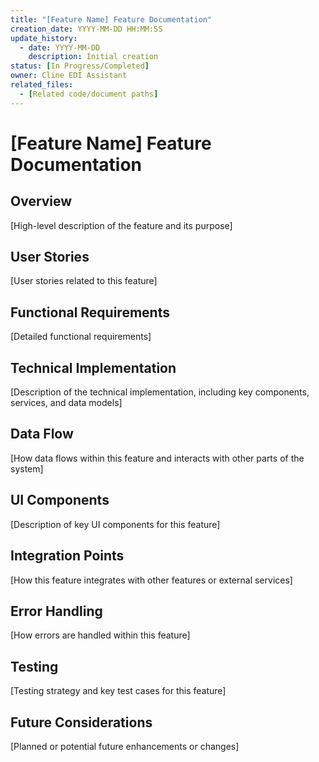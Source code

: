 ```yaml
---
title: "[Feature Name] Feature Documentation"
creation_date: YYYY-MM-DD HH:MM:SS
update_history:
  - date: YYYY-MM-DD
    description: Initial creation
status: [In Progress/Completed]
owner: Cline EDI Assistant
related_files:
  - [Related code/document paths]
---
```


# [Feature Name] Feature Documentation

## Overview
[High-level description of the feature and its purpose]

## User Stories
[User stories related to this feature]

## Functional Requirements
[Detailed functional requirements]

## Technical Implementation
[Description of the technical implementation, including key components, services, and data models]

## Data Flow
[How data flows within this feature and interacts with other parts of the system]

## UI Components
[Description of key UI components for this feature]

## Integration Points
[How this feature integrates with other features or external services]

## Error Handling
[How errors are handled within this feature]

## Testing
[Testing strategy and key test cases for this feature]

## Future Considerations
[Planned or potential future enhancements or changes]
